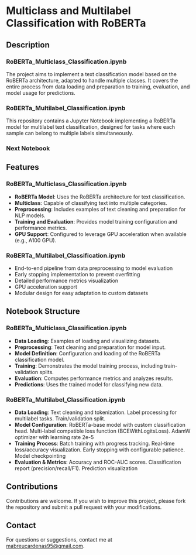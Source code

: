 # Multiclass and Multilabel Classification with RoBERTa

## Description

### RoBERTa_Multiclass_Classification.ipynb
The project aims to implement a text classification model based on the RoBERTa architecture, adapted to handle multiple classes. It covers the entire process from data loading and preparation to training, evaluation, and model usage for predictions.

### RoBERTa_Multilabel_Classification.ipynb
This repository contains a Jupyter Notebook implementing a RoBERTa model for multilabel text classification, designed for tasks where each sample can belong to multiple labels simultaneously.

### Next Notebook

## Features
### RoBERTa_Multiclass_Classification.ipynb
- **RoBERTa Model**: Uses the RoBERTa architecture for text classification.
- **Multiclass**: Capable of classifying text into multiple categories.
- **Preprocessing**: Includes examples of text cleaning and preparation for NLP models.
- **Training and Evaluation**: Provides model training configuration and performance metrics.
- **GPU Support**: Configured to leverage GPU acceleration when available (e.g., A100 GPU).

### RoBERTa_Multilabel_Classification.ipynb
- End-to-end pipeline from data preprocessing to model evaluation
- Early stopping implementation to prevent overfitting
- Detailed performance metrics visualization
- GPU acceleration support
- Modular design for easy adaptation to custom datasets

## Notebook Structure 

### RoBERTa_Multiclass_Classification.ipynb
- **Data Loading**: Examples of loading and visualizing datasets.
- **Preprocessing**: Text cleaning and preparation for model input.
- **Model Definition**: Configuration and loading of the RoBERTa classification model.
- **Training**: Demonstrates the model training process, including train-validation splits.
- **Evaluation**: Computes performance metrics and analyzes results.
- **Predictions**: Uses the trained model for classifying new data.

### RoBERTa_Multilabel_Classification.ipynb
- **Data Loading**: Text cleaning and tokenization. Label processing for multilabel tasks. Train/validation split.
- **Model Configuration**: RoBERTa-base model with custom classification head. Multi-label compatible loss function (BCEWithLogitsLoss). AdamW optimizer with learning rate 2e-5
- **Training Process**: Batch training with progress tracking. Real-time loss/accuracy visualization. Early stopping with configurable patience. Model checkpointing
- **Evaluation & Metrics**: Accuracy and ROC-AUC scores. Classification report (precision/recall/F1). Prediction visualization

## Contributions

Contributions are welcome. If you wish to improve this project, please fork the repository and submit a pull request with your modifications.

## Contact

For questions or suggestions, contact me at [mabreucardenas95@gmail.com](mabreucardenas95@gmail.com).

